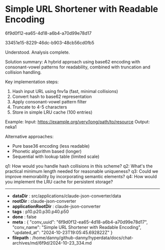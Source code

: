 # Simple URL Shortener with Readable Encoding

6f9d0f12-ea65-4d18-a6b4-a70d99e78d17

33451e15-8229-46dc-b903-48cb56cd0fb5

 Understood. Analysis complete.

Solution summary:
A hybrid approach using base62 encoding with consonant-vowel patterns for readability, combined with truncation and collision handling.

Key implementation steps:
1. Hash input URL using fnv1a (fast, minimal collisions)
2. Convert hash to base62 representation
3. Apply consonant-vowel pattern filter
4. Truncate to 4-5 characters
5. Store in simple LRU cache (100 entries)

Example:
Input: https://example.org/very/long/path/to/resource
Output: neka1

Alternative approaches:
- Pure base36 encoding (less readable)
- Phonetic algorithm based (longer)
- Sequential with lookup table (limited scale)

q1: How would you handle hash collisions in this scheme?
q2: What's the practical minimum length needed for reasonable uniqueness?
q3: Could we improve memorability by incorporating semantic elements?
q4: How would you implement the LRU cache for persistent storage?

---

* **dataDir** : src/applications/claude-json-converter/data
* **rootDir** : claude-json-converter
* **applicationRootDir** : claude-json-converter
* **tags** : p10.p20.p30.p40.p50
* **done** : false
* **meta** : {
  "conv_uuid": "6f9d0f12-ea65-4d18-a6b4-a70d99e78d17",
  "conv_name": "Simple URL Shortener with Readable Encoding",
  "updated_at": "2024-10-23T19:05:45.692822Z"
}
* **filepath** : /home/danny/github-danny/hyperdata/docs/chat-archives/md/6f9d/2024-10-23_334.md